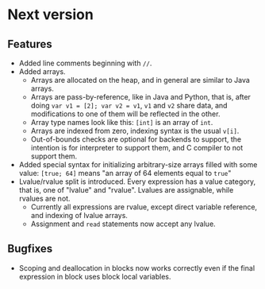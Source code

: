 # Next version

## Features

- Added line comments beginning with `//`.
- Added arrays.
  - Arrays are allocated on the heap, and in general are similar
    to Java arrays.
  - Arrays are pass-by-reference, like in Java and Python,
    that is, after doing `var v1 = [2]; var v2 = v1`, `v1` and `v2`
    share data, and modifications to one of them will be reflected
    in the other.
  - Array type names look like this: `[int]` is an array of `int`.
  - Arrays are indexed from zero, indexing syntax is the usual `v[i]`.
  - Out-of-bounds checks are optional for backends to support, the
    intention is for interpreter to support them, and C compiler
    to not support them.
- Added special syntax for initializing arbitrary-size arrays
  filled with some value: `[true; 64]` means "an array of 64
  elements equal to `true`"
- Lvalue/rvalue split is introduced. Every expression has a value
  category, that is, one of "lvalue" and "rvalue". Lvalues are
  assignable, while rvalues are not.
  - Currently all expressions are rvalue, except direct variable
    reference, and indexing of lvalue arrays.
  - Assignment and `read` statements now accept any lvalue.

## Bugfixes

- Scoping and deallocation in blocks now works correctly even if
  the final expression in block uses block local variables.
